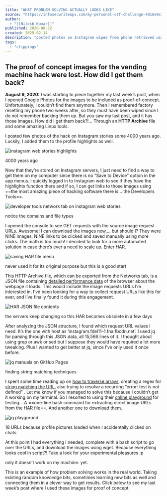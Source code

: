 ```yaml
---
title: "WHAT PROBLEM SOLVING ACTUALLY LOOKS LIKE"
source: "https://infosecwriteups.com/my-personal-ctf-challenge-4016e9c176b3"
author:
  - "[[Nilesh Kumar]]"
published: 2020-08-22
created: 2025-02-14
description: "posted photos on Instagram wiped from phone retrieved using HAR HTTP Archive file Linux tool jq for extracting image URL automation using bash script"
tags:
  - "clippings"
---
```

## The proof of concept images for the vending machine hack were lost. How did I get them back?

**August 9, 2020:** I was starting to piece together my last week’s post, when I opened Google Photos for the images to be included as proof-of-concept. Unfortunately, I couldn’t find them anymore. Then I remembered factory resetting my phone two weeks after, so they must have been wiped since I do not remember backing them up. But you saw my last post, and it has those images. How did I get them back?!… Through an **HTTP Archive** file and some amazing Linux tools.

I posted few photos of the hack on Instagram stories some 4000 years ago. Luckily, I added them to the profile highlights as well.

![instagram web stories highlights](https://miro.medium.com/v2/resize:fit:1000/1*B1nvt99ZbLsuqytSbWRjyQ.png)

4000 years ago

Now that they’re stored on Instagram servers, I just need to find a way to get them on my computer since there is no “Save to Device” option in the app menus. I quickly logged in to Instagram web to see if they have the highlights function there and if so, I can get links to those images using ==the most amazing piece of hacking software there is… the Developers Tools==.

![developer tools network tab on instagram web stories](https://miro.medium.com/v2/resize:fit:1000/1*nRGjU7ggaJjjZnTkmj-ynQ.png)

notice the domains and file types

I opened the console to see GET requests with the source image request URLs. Awesome! I can download the images now,… but should I? They were NINE images, NINE links to be clicked and saved manually using more clicks. The math is too much! I decided to look for a more automated solution in case there’s ever a need to scale up. Enter HAR.

![saving HAR file menu](https://miro.medium.com/v2/resize:fit:700/1*Px-71pe7ZVl-SyLi8VsCiQ.png)

never used it for its original purpose but this is a good start

This HTTP Archive file, which can be exported from the Networks tab, is a JSON file containing [detailed performance data](https://confluence.atlassian.com/kb/generating-har-files-and-analyzing-web-requests-720420612.html) of the browser about the webpage it loads. This would include the image requests URLs I’m interested in. I’ve been looking for a way to collect request URLs like this for ever, and I’ve finally found it during this engagement.

![HAR JSON file contents](https://miro.medium.com/v2/resize:fit:700/1*8rPDbsiDkqCSW-SAQCtlpQ.png)

the servers keep changing so this HAR becomes obsolete in a few days

After analyzing the JSON structure, I found which request URL values I need. It’s the one with host as ‘instagram.fdel11–1.fna.fbcdn.net’. I used jq for parsing through this JSON data, all 15,566 lines of it. I thought about using grep or awk or sed but I suppose they would have required a lot more tweaking. Plus I wanted to get better at jq, since I’ve only used it once before.

![jq manuals on GitHub Pages](https://miro.medium.com/v2/resize:fit:700/1*Zz5-ZmcWvfWxaNeUGSvXyg.png)

finding string matching techniques

I spent some time reading up on [how to traverse arrays](https://www.baeldung.com/linux/jq-command-json), creating a regex for [string matching the URL](https://zerokspot.com/weblog/2013/07/18/processing-json-with-jq/), also trying to resolve a recurring “error: test is not defined” . Let me know if you managed to solve this because I couldn’t get it working on my terminal. So I resorted to using their [online playground](https://jqplay.org/) for testing… A ==one-line bash command for extracting direct image URLs from the HAR file==. And another one to download them.

![jq playgorund](https://miro.medium.com/v2/resize:fit:1000/1*rJkG-cblIlvPSzjzXChUYg.png)

18 URLs because profile pictures loaded when I accidentally clicked on chats

At this point I had everything I needed, complete with a bash script to go over the URLs, and download the images using wget. Because everything looks cool in script?! Take a look for your experimental pleasures :p

only it doesn’t work on my machine. yet.

This is an example of how problem solving works in the real world. Taking existing random knowledge bits, sometimes learning new bits as well and connecting them in a clever way to get results. Click below to see my last week’s post where I used these images for proof of concept.